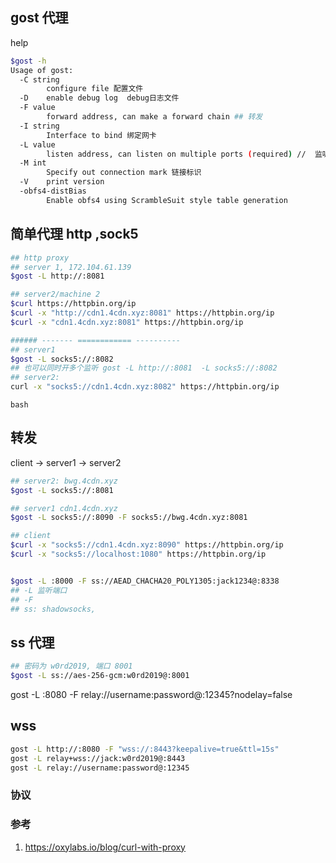 ## gost 代理

help
```bash
$gost -h
Usage of gost:
  -C string
    	configure file 配置文件
  -D	enable debug log  debug日志文件
  -F value
    	forward address, can make a forward chain ## 转发
  -I string
    	Interface to bind 绑定网卡
  -L value
    	listen address, can listen on multiple ports (required) //  监听(必填)
  -M int
    	Specify out connection mark 链接标识
  -V	print version
  -obfs4-distBias
    	Enable obfs4 using ScrambleSuit style table generation
```

## 简单代理 http ,sock5


```bash
## http proxy 
## server 1, 172.104.61.139
$gost -L http://:8081

## server2/machine 2
$curl https://httpbin.org/ip
$curl -x "http://cdn1.4cdn.xyz:8081" https://httpbin.org/ip
$curl -x "cdn1.4cdn.xyz:8081" https://httpbin.org/ip

###### ------- ============ ----------
## server1
$gost -L socks5://:8082
## 也可以同时开多个监听 gost -L http://:8081  -L socks5://:8082
## server2:
curl -x "socks5://cdn1.4cdn.xyz:8082" https://httpbin.org/ip
```

```bash```

## 转发

client -> server1 -> server2
```bash
## server2: bwg.4cdn.xyz
$gost -L socks5://:8081

## server1 cdn1.4cdn.xyz
$gost -L socks5://:8090 -F socks5://bwg.4cdn.xyz:8081

## client
$curl -x "socks5://cdn1.4cdn.xyz:8090" https://httpbin.org/ip
$curl -x "socks5://localhost:1080" https://httpbin.org/ip

```


```bash

$gost -L :8000 -F ss://AEAD_CHACHA20_POLY1305:jack1234@:8338
## -L 监听端口
## -F 
## ss: shadowsocks, 
```

## ss 代理

```bash
## 密码为 w0rd2019, 端口 8001
$gost -L ss://aes-256-gcm:w0rd2019@:8001
```


gost -L :8080 -F relay://username:password@:12345?nodelay=false


## wss
```bash
gost -L http://:8080 -F "wss://:8443?keepalive=true&ttl=15s"
gost -L relay+wss://jack:w0rd2019@:8443
gost -L relay://username:password@:12345
```
### 协议


### 参考

1. https://oxylabs.io/blog/curl-with-proxy